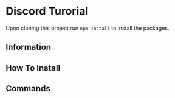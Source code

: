 # Discord Turorial

Upon cloning this project run `npm install` to install the packages.

## Information

## How To Install

## Commands
